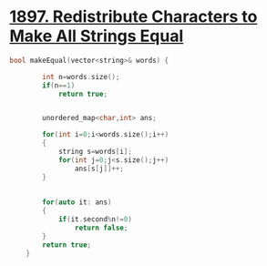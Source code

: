 <h1><a href="https://leetcode.com/problems/redistribute-characters-to-make-all-strings-equal/description/">1897. Redistribute Characters to Make All Strings Equal</a></h1>

```cpp
bool makeEqual(vector<string>& words) {

        int n=words.size();
        if(n==1)
            return true;


        unordered_map<char,int> ans;

        for(int i=0;i<words.size();i++)
        {
            string s=words[i];
            for(int j=0;j<s.size();j++)
                ans[s[j]]++;
        }
        
        
        for(auto it: ans)
        {
            if(it.second%n!=0)
                return false;
        }
        return true;
    }
```